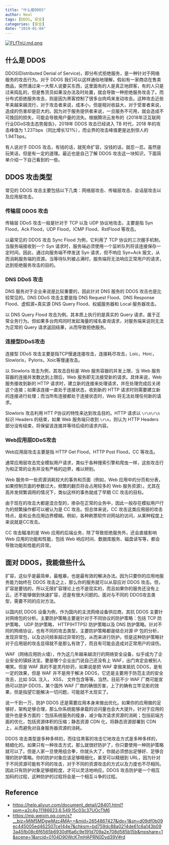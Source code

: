 ```yaml
---
title: "什么是DDOS"
author: Neal
tags: [DDOS, 安全]
categories: [安全]
date: "2019-01-04"
---
```


[![FLfTnU.md.png](https://s2.ax1x.com/2019/01/09/FLfTnU.md.png)](https://imgchr.com/i/FLfTnU)

## 什么是 DDOS

DDOS(Distributed Denial of Service)，即分布式拒绝服务，是一种针对于网络服务的攻击行为。对于 DDOS 我们可以这样通俗地理解，假如有一家商店在售卖商品，突然涌过来一大帮人说要买东西，这里面有的人是真正地顾客，有的人只是过来捣乱的，但是售货员如果没办法及时处置，就会导致一种拒绝服务攻击了。而分布式拒绝服务攻击，则是因为黑客控制了很多台肉鸡来发动攻击。这种攻击近些年来越来越流行，对于攻击者来说，成本小，但是相对收益大，对于受害者来说，造成的伤害却是巨大的。因为对于服务提供者来说，一旦服务不可用，就会造成不可挽回的损失，可能会导致用户量的流失。根据腾讯云发布的《2018年泛互联网行业DDoS攻击态势报告》，2018年 DDOS 攻击已经进入 TB 时代，2018 年的攻击峰值为 1.23Tbps（同比增长121%），而业界的攻击峰值更是达到惊人的 1.94Tbps。

有人说对于 DDOS 攻击，有钱的话，就死命扩容，没钱的话，就忍一忍。虽然是玩笑话，但是有一定的道理。最近也是自己了解 DDOS 攻击这一块知识，下面简单介绍一下自己看到的一些。

## DDOS 攻击类型

常见的 DDOS 攻击主要包括以下几类：网络层攻击、传输层攻击、会话层攻击以及应用层攻击。

### 传输层 DDOS 攻击

传输层 DDoS 攻击一般是针对于 TCP 以及 UDP 协议地攻击，主要是指 Syn Flood，Ack Flood，UDP Flood，ICMP Flood、RstFlood 等攻击。

以最常见的 DDOS 攻击 Sync Flood 为例，它利用了 TCP 协议的三次握手机制，当服务端接收到一个 Syn 请求时，服务端必须使用一个监听队列将该连接保存一定时间。因此，通过向服务端不停发送 Syn 请求，但不响应 Syn+Ack 报文，从而消耗服务端的资源。当等待队列被占满时，服务端将无法响应正常用户的请求，达到拒绝服务攻击的目的。


### DNS DDoS 攻击

DNS 服务对于企业来说是比较重要的，因此针对 DNS 服务的 DDOS 攻击也是比较常见的。DNS DDoS 攻击主要是指 DNS Request Flood、DNS Response Flood、虚假源+真实源 DNS Query Flood、权威服务器和 Local 服务器攻击。

以 DNS Query Flood 攻击为例，其本质上执行的是真实的 Query 请求，属于正常业务行为。但如果多台肉鸡同时发起海量的域名查询请求，对服务端来说则无法为正常的 Query 请求返回结果，从而导致拒绝服务。

### 连接型DDoS攻击

连接型 DDoS 攻击主要是指TCP慢速连接攻击，连接耗尽攻击，Loic，Hoic，Slowloris，Pyloris，Xoic等慢速攻击。

以 Slowloris 攻击为例，其攻击目标是 Web 服务容器的并发上限，当 Web 服务容器的连接并发数达到上限后，Web 服务即无法接受新的请求。具体来说，Web 服务接收到新的 HTTP 请求时，建立新的连接来处理请求，并在处理完成后关闭这个连接；如果该连接一直处于连接状态，收到新的 HTTP 请求时则需要建立新的连接进行处理；而当所有连接都处于连接状态时，Web 将无法处理任何新的请求。

Slowloris 攻击利用 HTT P协议的特性来达到攻击目的。HTTP 请求以 `\r\n\r\n` 标识 Headers 的结束，如果 Web 服务端只收到 `\r\n`，则认为 HTTP Headers 部分没有结束，将保留该连接并等待后续的请求内容。


### Web应用层DDoS攻击

Web应用层攻击主要是指 HTTP Get Flood，HTTP Post Flood，CC 等攻击。

通常应用层攻击完全模拟用户请求，类似于各种搜索引擎和爬虫一样，这些攻击行为和正常的业务并没有严格的边界，难以辨别。

Web 服务中一些资源消耗较大的事务和页面（例如，Web 应用中的分页和分表，如果控制页面的参数过大，频繁的翻页将会占用较多的 Web 服务资源）。尤其在高并发频繁调用的情况下，类似这样的事务就成了早期 CC 攻击的目标。

由于现在的攻击大都是混合型的，掺杂在正常的业务中，因此一般存在模拟用户行为的频繁操作都可以被认为是 CC 攻击。但总体来说，CC 攻击这类应用层的攻击特点，是和业务应用边界模糊。例如，各种刷票软件对网站的访问，从某种程度上来说就是CC攻击。

CC 攻击瞄准的是 Web 应用的后端业务，除了导致拒绝服务外，还会直接影响 Web 应用的功能和性能，包括 Web 响应时间、数据库服务、磁盘读写等，都会导致功能和性能的异常。

## 面对 DDOS，我能做些什么

扩容，这似乎是最简单，最粗暴，也是最有效的解决办法。因为只要你的应用地服务能力始终在 DDOS 攻击之上，那么你的服务就可以从容应对 DDOS 攻击。但，扩容是要钱的，所以无限扩容理论上也不是现实的，而且如果你的服务还没有上云，还不能够做到快速扩容，还是有很大问题的。面对与不同的 DDOS攻击类型，需要不同的应对方法。

以国内抗 DDOS 设备为例，作为国内的主流网络设备供应商，其抗 DDOS 主要针对网络包的分析。主要防护策略主要是针对于不同协议的防护策略：包括 TCP 防护策略， UDP 防护策略， HTTP(HTTPS) 防护策略以及 DNS 防护策略。针对不同的网络协议，也有不同的攻击类型，主要防护策略都是结合对源 IP 包的分析，发现异常包，以及访问频率超过异常的包，从而来进行防护。但是这种防护策略针对于应用层的攻击显得就不是那么有效了，而且有可能会造成对正常用户的误伤。

WAF（网络应用防火墙），作为这几年越来越流行的网络安全设备，似乎成为了企业安全的镇妖法宝。要是哪个企业出门说自己还没有上 WAF，出门肯定会被别人嘲笑。但是 WAF 真的不是灵丹妙药，如果说是把 WAF 拿做来抵抗 DDOS，是有一定的效果，但是 WAF 并不是用于解决 DDOS，它还是主要用于防范主流的安全攻击，比如 SQL 注入， XSS， 文件包含等等。当然，目前不少 WAF 厂商可能宣扬可以防护 DDOS，某个国外 WAF 厂商的确很厉害，上了的确有立竿见影的效果，但是指望它能解决一切问题，可能就不太现实了。

说一千到一万，防护 DDOS 还是需要应用本身来做出优化。如果你的应用做的足够好，架构足够合理，那么你系统能够承载的访问量也会大大提升。针对于应用的提升也是多方面的：包括系统服务的瘦身，减少每次请求资源的消耗；包括前端方面的优化，包括资源体积的压缩；静态资源 CDN 化，将静态资源部署到 CDN 上，从而避免对自身服务器资源的消耗。

DDOS 攻击类型是多种多样的，而往往黑客的攻击它地攻击方式是多种多样的，精细化的。如果只有一种攻击方式，那么就很好防护了，你只要使用一种防护策略就可以了。但是人家一旦使用组合拳，你就头大了，你就必须想出足够好、足够合理的防护策略。你的防护对象应该足够精细化，甚至可以精细到 URL，因为针对于不同资源可能有不同的攻击，对于不同的资源攻击的方式以及力度也不尽相同。因此只有防护对象足够细粒度，才可以灵活地响应。DDOS 攻击防护是一个相互加码的过程，这种防护的过程将会是一个相互斗争的过程。


## Reference 

* https://help.aliyun.com/document_detail/28401.html?spm=a2c4g.11186623.6.549.15c03c37UOcTM6
* https://mp.weixin.qq.com/s?__biz=MjM5MDgwMzc4MA==&mid=2654867427&idx=1&sn=d09df0b09ec445005ed462507ce144e7&chksm=bd759dc88a0214de61c6a143b093a45fb08c6f6565b6930df6a6c9e191d709a2e708d585b15b&mpshare=1&scene=1&srcid=0104D90WcK7mHAPRN0Dyd39V#rd




